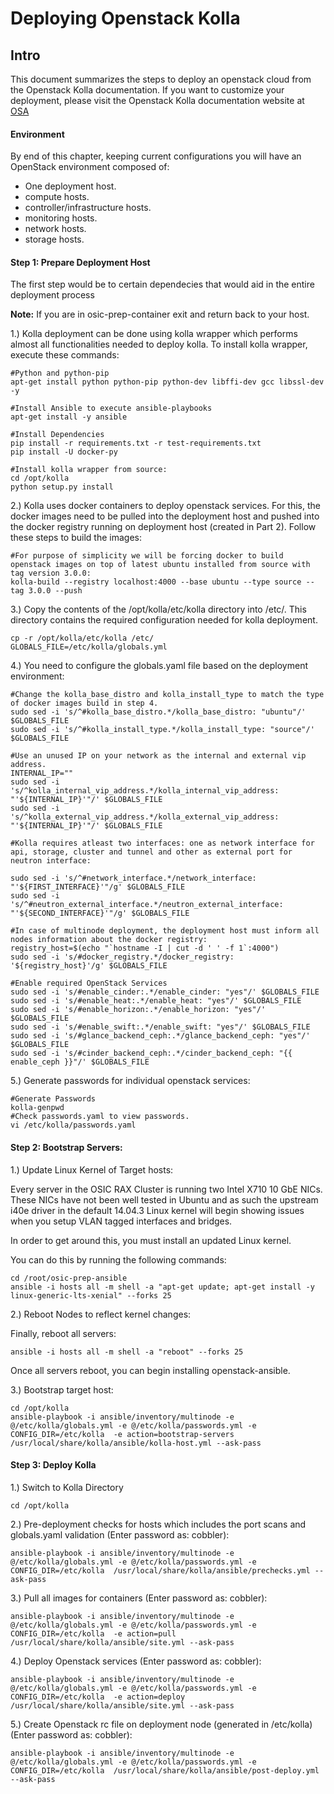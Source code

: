 Deploying Openstack Kolla
==========================


Intro
------

This document summarizes the steps to deploy an openstack cloud from the Openstack Kolla documentation. If you want to customize your deployment, please visit the Openstack Kolla documentation website at [OSA](http://docs.openstack.org/developer/kolla/)

#### Environment

By end of this chapter, keeping current configurations you will have an OpenStack environment composed of:
- One deployment host.
- compute hosts.
- controller/infrastructure hosts.
- monitoring hosts.
- network hosts.
- storage hosts.

#### Step 1: Prepare Deployment Host

The first step would be to certain dependecies that would aid in the entire deployment process

__Note:__ If you are in osic-prep-container exit and return back to your host.

1.) Kolla deployment can be done using kolla wrapper which performs almost all functionalities needed to deploy kolla. To install kolla wrapper, execute these commands:

```shell
#Python and python-pip
apt-get install python python-pip python-dev libffi-dev gcc libssl-dev -y
    
#Install Ansible to execute ansible-playbooks
apt-get install -y ansible
    
#Install Dependencies
pip install -r requirements.txt -r test-requirements.txt
pip install -U docker-py

#Install kolla wrapper from source:
cd /opt/kolla
python setup.py install

```

2.) Kolla uses docker containers to deploy openstack services. For this, the docker images need to be pulled into the deployment host and pushed into the docker registry running on deployment host (created in Part 2). Follow these steps to build the images:

```shell
#For purpose of simplicity we will be forcing docker to build openstack images on top of latest ubuntu installed from source with tag version 3.0.0:
kolla-build --registry localhost:4000 --base ubuntu --type source --tag 3.0.0 --push
```

3.) Copy the contents of the /opt/kolla/etc/kolla directory into /etc/. This directory contains the required configuration needed for kolla deployment.

```shell
cp -r /opt/kolla/etc/kolla /etc/
GLOBALS_FILE=/etc/kolla/globals.yml
```

4.) You need to configure the globals.yaml file based on the deployment environment:

```shell
#Change the kolla_base_distro and kolla_install_type to match the type of docker images build in step 4.
sudo sed -i 's/^#kolla_base_distro.*/kolla_base_distro: "ubuntu"/' $GLOBALS_FILE
sudo sed -i 's/^#kolla_install_type.*/kolla_install_type: "source"/' $GLOBALS_FILE

#Use an unused IP on your network as the internal and external vip address.
INTERNAL_IP=""
sudo sed -i 's/^kolla_internal_vip_address.*/kolla_internal_vip_address: "'${INTERNAL_IP}'"/' $GLOBALS_FILE
sudo sed -i 's/^kolla_external_vip_address.*/kolla_external_vip_address: "'${INTERNAL_IP}'"/' $GLOBALS_FILE

#Kolla requires atleast two interfaces: one as network interface for api, storage, cluster and tunnel and other as external port for neutron interface:

sudo sed -i 's/^#network_interface.*/network_interface: "'${FIRST_INTERFACE}'"/g' $GLOBALS_FILE
sudo sed -i 's/^#neutron_external_interface.*/neutron_external_interface: "'${SECOND_INTERFACE}'"/g' $GLOBALS_FILE

#In case of multinode deployment, the deployment host must inform all nodes information about the docker registry:
registry_host=$(echo "`hostname -I | cut -d ' ' -f 1`:4000")
sudo sed -i 's/#docker_registry.*/docker_registry: '${registry_host}'/g' $GLOBALS_FILE

#Enable required OpenStack Services
sudo sed -i 's/#enable_cinder:.*/enable_cinder: "yes"/' $GLOBALS_FILE
sudo sed -i 's/#enable_heat:.*/enable_heat: "yes"/' $GLOBALS_FILE
sudo sed -i 's/#enable_horizon:.*/enable_horizon: "yes"/' $GLOBALS_FILE
sudo sed -i 's/#enable_swift:.*/enable_swift: "yes"/' $GLOBALS_FILE
sudo sed -i 's/#glance_backend_ceph:.*/glance_backend_ceph: "yes"/' $GLOBALS_FILE
sudo sed -i 's/#cinder_backend_ceph:.*/cinder_backend_ceph: "{{ enable_ceph }}"/' $GLOBALS_FILE
```

5.) Generate passwords for individual openstack services:

```shell
#Generate Passwords
kolla-genpwd
#Check passwords.yaml to view passwords.
vi /etc/kolla/passwords.yaml
```

#### Step 2: Bootstrap Servers:

1.) Update Linux Kernel of Target hosts:

Every server in the OSIC RAX Cluster is running two Intel X710 10 GbE NICs. These NICs have not been well tested in Ubuntu and as such the upstream i40e driver in the default 14.04.3 Linux kernel will begin showing issues when you setup VLAN tagged interfaces and bridges.

In order to get around this, you must install an updated Linux kernel.

You can do this by running the following commands:

```shell
cd /root/osic-prep-ansible
ansible -i hosts all -m shell -a "apt-get update; apt-get install -y linux-generic-lts-xenial" --forks 25
```

2.) Reboot Nodes to reflect kernel changes:

Finally, reboot all servers:

```shell
ansible -i hosts all -m shell -a "reboot" --forks 25
```

Once all servers reboot, you can begin installing openstack-ansible.

3.) Bootstrap target host:

```shell
cd /opt/kolla
ansible-playbook -i ansible/inventory/multinode -e @/etc/kolla/globals.yml -e @/etc/kolla/passwords.yml -e CONFIG_DIR=/etc/kolla  -e action=bootstrap-servers /usr/local/share/kolla/ansible/kolla-host.yml --ask-pass
 ```

#### Step 3: Deploy Kolla
1.) Switch to Kolla Directory

```shell
cd /opt/kolla
```

2.) Pre-deployment checks for hosts which includes the port scans and globals.yaml validation (Enter password as: cobbler):

```shell
ansible-playbook -i ansible/inventory/multinode -e @/etc/kolla/globals.yml -e @/etc/kolla/passwords.yml -e CONFIG_DIR=/etc/kolla  /usr/local/share/kolla/ansible/prechecks.yml --ask-pass
```

3.) Pull all images for containers (Enter password as: cobbler):

```shell
ansible-playbook -i ansible/inventory/multinode -e @/etc/kolla/globals.yml -e @/etc/kolla/passwords.yml -e CONFIG_DIR=/etc/kolla  -e action=pull /usr/local/share/kolla/ansible/site.yml --ask-pass
```

4.) Deploy Openstack services (Enter password as: cobbler):

```shell
ansible-playbook -i ansible/inventory/multinode -e @/etc/kolla/globals.yml -e @/etc/kolla/passwords.yml -e CONFIG_DIR=/etc/kolla  -e action=deploy /usr/local/share/kolla/ansible/site.yml --ask-pass
```

5.) Create Openstack rc file on deployment node (generated in /etc/kolla)(Enter password as: cobbler):

```shell
ansible-playbook -i ansible/inventory/multinode -e @/etc/kolla/globals.yml -e @/etc/kolla/passwords.yml -e CONFIG_DIR=/etc/kolla  /usr/local/share/kolla/ansible/post-deploy.yml --ask-pass
 ```
